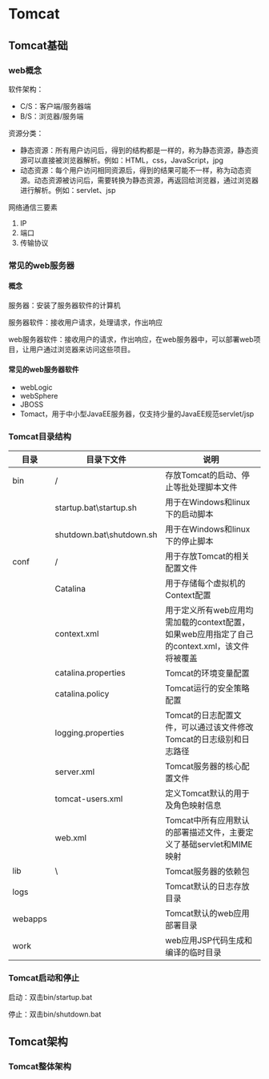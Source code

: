 # Tomcat

## Tomcat基础

### web概念

软件架构：

* C/S：客户端/服务器端
* B/S：浏览器/服务端

资源分类：

* 静态资源：所有用户访问后，得到的结构都是一样的，称为静态资源，静态资源可以直接被浏览器解析。例如：HTML，css，JavaScript，jpg
* 动态资源：每个用户访问相同资源后，得到的结果可能不一样，称为动态资源。动态资源被访问后，需要转换为静态资源，再返回给浏览器，通过浏览器进行解析。例如：servlet、jsp

网络通信三要素

1. IP
2. 端口
3. 传输协议

### 常见的web服务器

#### 概念

服务器：安装了服务器软件的计算机

服务器软件：接收用户请求，处理请求，作出响应

web服务器软件：接收用户的请求，作出响应，在web服务器中，可以部署web项目，让用户通过浏览器来访问这些项目。

#### 常见的web服务器软件

* webLogic
* webSphere
* JBOSS
* Tomact，用于中小型JavaEE服务器，仅支持少量的JavaEE规范servlet/jsp

### Tomcat目录结构

| 目录    | 目录下文件               | 说明                                                         |
| ------- | ------------------------ | ------------------------------------------------------------ |
| bin     | /                        | 存放Tomcat的启动、停止等批处理脚本文件                       |
|         | startup.bat\startup.sh   | 用于在Windows和linux下的启动脚本                             |
|         | shutdown.bat\shutdown.sh | 用于在Windows和linux下的停止脚本                             |
| conf    | /                        | 用于存放Tomcat的相关配置文件                                 |
|         | Catalina                 | 用于存储每个虚拟机的Context配置                              |
|         | context.xml              | 用于定义所有web应用均需加载的context配置，如果web应用指定了自己的context.xml，该文件将被覆盖 |
|         | catalina.properties      | Tomcat的环境变量配置                                         |
|         | catalina.policy          | Tomcat运行的安全策略配置                                     |
|         | logging.properties       | Tomcat的日志配置文件，可以通过该文件修改Tomcat的日志级别和日志路径 |
|         | server.xml               | Tomcat服务器的核心配置文件                                   |
|         | tomcat-users.xml         | 定义Tomcat默认的用于及角色映射信息                           |
|         | web.xml                  | Tomcat中所有应用默认的部署描述文件，主要定义了基础servlet和MIME映射 |
| lib     | \                        | Tomcat服务器的依赖包                                         |
| logs    |                          | Tomcat默认的日志存放目录                                     |
| webapps |                          | Tomcat默认的web应用部署目录                                  |
| work    |                          | web应用JSP代码生成和编译的临时目录                           |

### Tomcat启动和停止

 启动：双击bin/startup.bat

停止：双击bin/shutdown.bat

## Tomcat架构

### Tomcat整体架构













